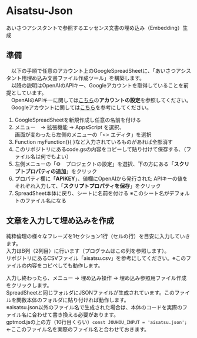 # Aisatsu-Json
あいさつアシスタントで参照するエッセンス文書の埋め込み（Embedding）生成
<h2>準備</h2>
<p>　以下の手順で任意のアカウント上のGoogleSpreadSheetに、「あいさつアシスタント用埋め込み文書ファイル作成ツール」を構築します。<br>
  　以降の説明はOpenAIのAPIキー、Googleアカウントを取得していることを前提としています。<br>
  　OpenAIのAPIキーに関しては<a href="https://platform.openai.com/docs/quickstart">こちら</a>の<strong>アカウントの設定</strong>を参照してください。<br>
  　Googleアカウントに関しては<a href="https://support.google.com/accounts/answer/27441?hl=ja">こちら</a>を参考にしてください。
  <ol>
    <li>GoogleSpreadSheetを新規作成し任意の名前を付ける</li>
    <li>メニュー　-> 拡張機能 -> AppsScript を選択、<br>画面が変わったら左側のメニューの「<> エディタ」を選択</li>
    <li>Function myFunction(){    }など入力されているものがあれば全部消す</li>
    <li>このリポジトリにあるcode.gsの内容をコピーして貼り付けて保存する、（ファイル名は何でもよい）</li>
    <li>左側メニューの「⚙　プロジェクトの設定」を選択、下の方にある「<strong>スクリプトプロパティの追加</strong>」をクリック</li>
    <li>プロパティ欄に「<strong>APIKEY</strong>」、値欄にOpenAIから発行された APIキーの値をそれぞれ入力して、「<strong>スクリプトプロパティを保存</strong>」をクリック</li>
    <li>SpreadSheet本体に戻り、シートに名前を付ける ※このシート名がデフォルトのファイル名になる</li>
  </ol></p>
<h2>文章を入力して埋め込みを作成</h2>
<p>
  純粋倫理の様々なフレーズを1セクション1行（セルの行）を目安に入力していきます。<br>
  入力はB列（2列目）に行います（プログラムはこの列を参照します）。<br>
  リポジトリにあるCSVファイル「aisatsu.csv」を参考にしてください。※このファイルの内容をコピペしても動作します。</p>
<p>
  入力し終わったら、メニュー -> 埋め込み操作 -> 埋め込み参照用ファイル作成 をクリックします。<br>
  SpreadSheetと同じフォルダにJSONファイルが生成されています。このファイルを関数本体のフォルダに貼り付ければ動作します。<br>
  ※aisatsu.json以外のファイル名で生成された場合は、本体のコードを実際のファイル名に合わせて書き換える必要があります。<br>
  gptmod.jsの上の方（10行目くらい）<code>const JOUHOU_INPUT = 'aisatsu.json';</code><-ここのファイル名を実際のファイル名と合わせておきます。
</p>
